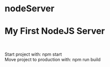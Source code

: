 # nodeServer
<h1>My First NodeJS Server</h1><br/>

Start project with: npm start<br/>
Move project to production with: npm run build<br/>
